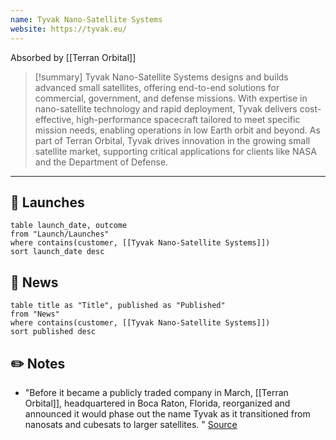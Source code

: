 ```yaml
---
name: Tyvak Nano-Satellite Systems
website: https://tyvak.eu/
---
```


Absorbed by [[Terran Orbital]]

>[!summary]
Tyvak Nano-Satellite Systems designs and builds advanced small satellites, offering end-to-end solutions for commercial, government, and defense missions. With expertise in nano-satellite technology and rapid deployment, Tyvak delivers cost-effective, high-performance spacecraft tailored to meet specific mission needs, enabling operations in low Earth orbit and beyond. As part of Terran Orbital, Tyvak drives innovation in the growing small satellite market, supporting critical applications for clients like NASA and the Department of Defense.

---
## 🚀 Launches

```dataview
table launch_date, outcome
from "Launch/Launches"
where contains(customer, [[Tyvak Nano-Satellite Systems]])
sort launch_date desc
```
## 📰 News
```dataview
table title as "Title", published as "Published"
from "News"
where contains(customer, [[Tyvak Nano-Satellite Systems]])
sort published desc
```

## ✏️ Notes

- "Before it became a publicly traded company in March, [[Terran Orbital]], headquartered in Boca Raton, Florida, reorganized and announced it would phase out the name Tyvak as it transitioned from nanosats and cubesats to larger satellites. " [Source](https://spacenews.com/terran-orbital-sees-staff-departures-as-it-turns-focus-to-military-satellites/)
